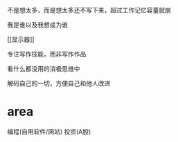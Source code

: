 不是想太多，而是想太多还不写下来，超过工作记忆容量就崩

我是谁以及我想成为谁

[[显示器]]

专注写作技能，而非写作作品

看什么都没用的消极思维中

解码自己的一切，方便自己和他人改进
# area
编程(自用软件/网站)
投资(A股)